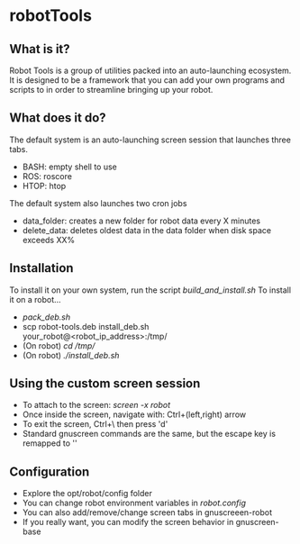# robotTools

## What is it?
Robot Tools is a group of utilities packed into an auto-launching ecosystem. It is designed to be a framework that you can add your own programs and scripts to in order to streamline bringing up your robot.

## What does it do?
The default system is an auto-launching screen session that launches three tabs.
  - BASH: empty shell to use
  - ROS: roscore
  - HTOP: htop
    
The default system also launches two cron jobs
  - data_folder: creates a new folder for robot data every X minutes
  - delete_data: deletes oldest data in the data folder when disk space exceeds XX%
  
## Installation
To install it on your own system, run the script _build_and_install.sh_
To install it on a robot...
- _pack_deb.sh_
- scp robot-tools.deb install_deb.sh your_robot@<robot_ip_address>:/tmp/
- (On robot) _cd /tmp/_
- (On robot) _./install_deb.sh_
  
## Using the custom screen session
- To attach to the screen: _screen -x robot_
- Once inside the screen, navigate with: Ctrl+(left,right) arrow
- To exit the screen, Ctrl+\ then press 'd'
- Standard gnuscreen commands are the same, but the escape key is remapped to '\'

## Configuration
- Explore the opt/robot/config folder
- You can change robot environment variables in _robot.config_
- You can also add/remove/change screen tabs in gnuscreeen-robot
- If you really want, you can modify the screen behavior in gnuscreen-base
